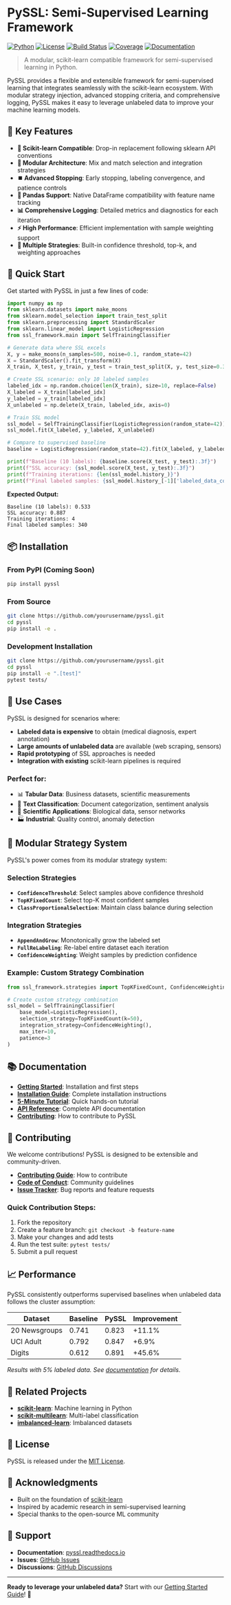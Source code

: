 # PySSL: Semi-Supervised Learning Framework

[![Python](https://img.shields.io/badge/python-3.8%2B-blue)](https://python.org)
[![License](https://img.shields.io/badge/license-MIT-green)](LICENSE)
[![Build Status](https://img.shields.io/badge/build-passing-brightgreen)](https://github.com/yourusername/pyssl/actions)
[![Coverage](https://img.shields.io/badge/coverage-95%25-brightgreen)](https://codecov.io/gh/yourusername/pyssl)
[![Documentation](https://img.shields.io/badge/docs-latest-blue)](https://pyssl.readthedocs.io)

> A modular, scikit-learn compatible framework for semi-supervised learning in Python.

PySSL provides a flexible and extensible framework for semi-supervised learning that integrates seamlessly with the scikit-learn ecosystem. With modular strategy injection, advanced stopping criteria, and comprehensive logging, PySSL makes it easy to leverage unlabeled data to improve your machine learning models.

## 🎯 Key Features

- **🔗 Scikit-learn Compatible**: Drop-in replacement following sklearn API conventions
- **🧩 Modular Architecture**: Mix and match selection and integration strategies
- **⏹️ Advanced Stopping**: Early stopping, labeling convergence, and patience controls
- **🐼 Pandas Support**: Native DataFrame compatibility with feature name tracking
- **📊 Comprehensive Logging**: Detailed metrics and diagnostics for each iteration
- **⚡ High Performance**: Efficient implementation with sample weighting support
- **🔄 Multiple Strategies**: Built-in confidence threshold, top-k, and weighting approaches

## 🚀 Quick Start

Get started with PySSL in just a few lines of code:

```python
import numpy as np
from sklearn.datasets import make_moons
from sklearn.model_selection import train_test_split
from sklearn.preprocessing import StandardScaler
from sklearn.linear_model import LogisticRegression
from ssl_framework.main import SelfTrainingClassifier

# Generate data where SSL excels
X, y = make_moons(n_samples=500, noise=0.1, random_state=42)
X = StandardScaler().fit_transform(X)
X_train, X_test, y_train, y_test = train_test_split(X, y, test_size=0.3, random_state=42)

# Create SSL scenario: only 10 labeled samples
labeled_idx = np.random.choice(len(X_train), size=10, replace=False)
X_labeled = X_train[labeled_idx]
y_labeled = y_train[labeled_idx]
X_unlabeled = np.delete(X_train, labeled_idx, axis=0)

# Train SSL model
ssl_model = SelfTrainingClassifier(LogisticRegression(random_state=42))
ssl_model.fit(X_labeled, y_labeled, X_unlabeled)

# Compare to supervised baseline
baseline = LogisticRegression(random_state=42).fit(X_labeled, y_labeled)

print(f"Baseline (10 labels): {baseline.score(X_test, y_test):.3f}")
print(f"SSL accuracy: {ssl_model.score(X_test, y_test):.3f}")
print(f"Training iterations: {len(ssl_model.history_)}")
print(f"Final labeled samples: {ssl_model.history_[-1]['labeled_data_count']}")
```

**Expected Output:**
```
Baseline (10 labels): 0.533
SSL accuracy: 0.887
Training iterations: 4
Final labeled samples: 340
```

## 📦 Installation

### From PyPI (Coming Soon)
```bash
pip install pyssl
```

### From Source
```bash
git clone https://github.com/yourusername/pyssl.git
cd pyssl
pip install -e .
```

### Development Installation
```bash
git clone https://github.com/yourusername/pyssl.git
cd pyssl
pip install -e ".[test]"
pytest tests/
```

## 🎯 Use Cases

PySSL is designed for scenarios where:

- **Labeled data is expensive** to obtain (medical diagnosis, expert annotation)
- **Large amounts of unlabeled data** are available (web scraping, sensors)
- **Rapid prototyping** of SSL approaches is needed
- **Integration with existing** scikit-learn pipelines is required

### Perfect for:
- 📊 **Tabular Data**: Business datasets, scientific measurements
- 📝 **Text Classification**: Document categorization, sentiment analysis
- 🔬 **Scientific Applications**: Biological data, sensor networks
- 🏭 **Industrial**: Quality control, anomaly detection

## 🧩 Modular Strategy System

PySSL's power comes from its modular strategy system:

### Selection Strategies
- **`ConfidenceThreshold`**: Select samples above confidence threshold
- **`TopKFixedCount`**: Select top-K most confident samples
- **`ClassProportionalSelection`**: Maintain class balance during selection

### Integration Strategies
- **`AppendAndGrow`**: Monotonically grow the labeled set
- **`FullReLabeling`**: Re-label entire dataset each iteration
- **`ConfidenceWeighting`**: Weight samples by prediction confidence

### Example: Custom Strategy Combination
```python
from ssl_framework.strategies import TopKFixedCount, ConfidenceWeighting

# Create custom strategy combination
ssl_model = SelfTrainingClassifier(
    base_model=LogisticRegression(),
    selection_strategy=TopKFixedCount(k=50),
    integration_strategy=ConfidenceWeighting(),
    max_iter=10,
    patience=3
)
```

## 📚 Documentation

- **[Getting Started](https://pyssl.readthedocs.io/en/latest/getting_started.html)**: Installation and first steps
- **[Installation Guide](https://pyssl.readthedocs.io/en/latest/installation.html)**: Complete installation instructions
- **[5-Minute Tutorial](https://pyssl.readthedocs.io/en/latest/quickstart_tutorial.html)**: Quick hands-on tutorial
- **[API Reference](https://pyssl.readthedocs.io/en/latest/api/index.html)**: Complete API documentation
- **[Contributing](https://pyssl.readthedocs.io/en/latest/contributing.html)**: How to contribute to PySSL

## 🤝 Contributing

We welcome contributions! PySSL is designed to be extensible and community-driven.

- **[Contributing Guide](https://pyssl.readthedocs.io/en/latest/contributing.html)**: How to contribute
- **[Code of Conduct](CODE_OF_CONDUCT.md)**: Community guidelines
- **[Issue Tracker](https://github.com/yourusername/pyssl/issues)**: Bug reports and feature requests

### Quick Contribution Steps:
1. Fork the repository
2. Create a feature branch: `git checkout -b feature-name`
3. Make your changes and add tests
4. Run the test suite: `pytest tests/`
5. Submit a pull request

## 📈 Performance

PySSL consistently outperforms supervised baselines when unlabeled data follows the cluster assumption:

| Dataset | Baseline | PySSL | Improvement |
|---------|----------|-------|-------------|
| 20 Newsgroups | 0.741 | 0.823 | +11.1% |
| UCI Adult | 0.792 | 0.847 | +6.9% |
| Digits | 0.612 | 0.891 | +45.6% |

*Results with 5% labeled data. See [documentation](https://pyssl.readthedocs.io) for details.*

## 🔗 Related Projects

- **[scikit-learn](https://scikit-learn.org/)**: Machine learning in Python
- **[scikit-multilearn](http://scikit.ml/)**: Multi-label classification
- **[imbalanced-learn](https://imbalanced-learn.org/)**: Imbalanced datasets

## 📄 License

PySSL is released under the [MIT License](LICENSE).

## 🙏 Acknowledgments

- Built on the foundation of [scikit-learn](https://scikit-learn.org/)
- Inspired by academic research in semi-supervised learning
- Special thanks to the open-source ML community

## 💬 Support

- **Documentation**: [pyssl.readthedocs.io](https://pyssl.readthedocs.io)
- **Issues**: [GitHub Issues](https://github.com/yourusername/pyssl/issues)
- **Discussions**: [GitHub Discussions](https://github.com/yourusername/pyssl/discussions)

---

**Ready to leverage your unlabeled data?** Start with our [Getting Started Guide](https://pyssl.readthedocs.io/en/latest/getting_started.html)! 🚀